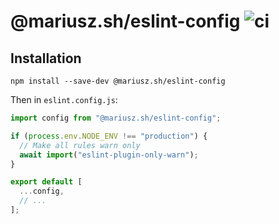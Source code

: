 # @mariusz.sh/eslint-config ![ci](https://github.com/mszczepanczyk/eslint-config/actions/workflows/ci.yml/badge.svg)

## Installation

```shell
npm install --save-dev @mariusz.sh/eslint-config
```

Then in `eslint.config.js`:

```js
import config from "@mariusz.sh/eslint-config";

if (process.env.NODE_ENV !== "production") {
  // Make all rules warn only
  await import("eslint-plugin-only-warn");
}

export default [
  ...config,
  // ...
];
```
